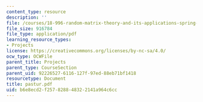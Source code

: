 ```yaml
---
content_type: resource
description: ''
file: /courses/18-996-random-matrix-theory-and-its-applications-spring-2004/b6e8ecd2f257828848322141a964c6cc_pastur.pdf
file_size: 916784
file_type: application/pdf
learning_resource_types:
- Projects
license: https://creativecommons.org/licenses/by-nc-sa/4.0/
ocw_type: OCWFile
parent_title: Projects
parent_type: CourseSection
parent_uid: 92226527-6116-127f-97ed-88eb71bf1418
resourcetype: Document
title: pastur.pdf
uid: b6e8ecd2-f257-8288-4832-2141a964c6cc
---
```

